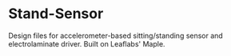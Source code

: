 Stand-Sensor
============

Design files for accelerometer-based sitting/standing sensor and electrolaminate driver.  Built on Leaflabs' Maple.
